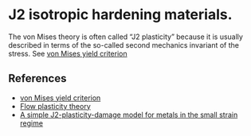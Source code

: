 # J2 isotropic hardening materials.

The von Mises theory is often called “J2 plasticity” because it is usually
described in terms of the so-called second mechanics invariant of the
stress. See [von Mises yield criterion](https://en.wikipedia.org/wiki/Von_Mises_yield_criterion)</a>


## References

- [von Mises yield criterion](https://en.wikipedia.org/wiki/Von_Mises_yield_criterion)
- [Flow plasticity theory](https://en.wikipedia.org/wiki/Von_Mises_yield_criterion)
- [A simple J2-plasticity-damage model for metals in the small strain regime](https://www.researchgate.net/publication/236880384_A_simple_J2-plasticity-damage_model_for_metals_in_the_small_strain_regime)
